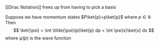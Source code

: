 [[Dirac Notation]] frees up from having to pick a basis

Suppose we have momentum states $P\ket{p}=p\ket{p}$ where $p\in \mathbb{R}$
Then $$
\ket{\psi} = \int \tilde{\psi}(p)\ket{p} dp = \int \psi(x)\ket{x} dx
$$
where $\tilde{\psi}(p)$ is the wave function 